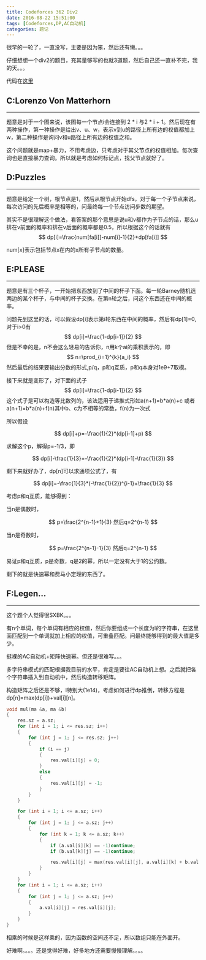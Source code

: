```yaml
---
title: Codeforces 362 Div2
date: 2016-08-22 15:51:00
tags: [Codeforces,DP,AC自动机]
categories: 题记
---
```




很早的一轮了，一直没写，主要是因为笨，然后还有懒。。。

仔细想想一个div2的题目，充其量够写的也就3道题，然后自己还一直补不完，我的天。。。

代码在[这里](https://github.com/2997ms/My_Algorithm/tree/master/Codeforces/362_Div2)

## C:Lorenzo Von Matterhorn

------

题意是对于一个图来说，该图每一个节点i会连接到 2 * i 与2 * i + 1。然后现在有两种操作，第一种操作是给出v、u、w，表示v到u的路径上所有边的权值都加上w，第二种操作是询问v和u路径上所有边的权值之和。

这个问题就是map+暴力，不用考虑边，只考虑对于其父节点的权值相加。每次查询也是直接暴力查询。所以就是考虑如何标记点，找父节点就好了。



## D:Puzzles

-------

题意是给定一个树，根节点是1，然后从根节点开始dfs，对于每一个子节点来说，每次访问的先后概率是相等的，问最终每一个节点访问步数的期望。

其实不是很理解这个做法，看答案的那个意思是说u和v都作为子节点的话，那么u排在v前面的概率和排在v后面的概率都是0.5，所以根据这个的话就有
$$
dp[i]=\frac{num[fa[i]]-num[i]-1}{2}+dp[fa[i]]
$$


num[x]表示包括节点x在内的x所有子节点的数量。



## E:PLEASE

-------

题意是有三个杯子，一开始把东西放到了中间的杯子下面。每一轮Barney随机选两边的某个杯子，与中间的杯子交换。在第n轮之后，问这个东西还在中间的概率。

问题先到这里的话，可以假设dp[i]表示第i轮东西在中间的概率，然后有dp[1]=0,对于i>0有
$$
dp[i]=\frac{1-dp[i-1]}{2}
$$
但是不幸的是，n不会这么轻易的告诉你，n用k个ai的乘积表示的，即
$$
n=\prod_{i=1}^{k}{a_i}
$$
然后最后的结果要输出分数的形式,p/q，p和q互质，p和q本身对1e9+7取模。

接下来就是变形了，对下面的式子
$$
dp[i]=\frac{1-dp[i-1]}{2}
$$
这个式子是可以构造等比数列的，该法适用于递推式形如a(n+1)=b\*a(n)+c 或者a(n+1)=b\*a(n)+f(n)其中b、c为不相等的常数，f(n)为一次式


所以假设


$$
dp[i]+p=-\frac{1}{2}*(dp[i-1]+p)
$$


求解这个p，解得p=-1/3，即


$$
dp[i]-\frac{1}{3}=-\frac{1}{2}*(dp[i-1]-\frac{1}{3})
$$


剩下来就好办了，dp[n]可以求通项公式了，有


$$
dp[i]=-\frac{1}{3}*(-\frac{1}{2})^{i-1}+\frac{1}{3}
$$


考虑p和q互质，能够得到：

当n是偶数时，


$$
p=\frac{2^{n-1}+1}{3} 然后q=2^{n-1}
$$



当n是奇数时，


$$
p=\frac{2^{n-1}-1}{3} 然后q=2^{n-1}
$$


易证p和q互质，p是奇数，q是2的幂，所以一定没有大于1的公约数。

剩下的就是快速幂和费马小定理的东西了。



## F:Legen...

------

这个题个人觉得很SXBK。。。

有n个单词，每个单词有相应的权值，然后你要组成一个长度为l的字符串，在这里面匹配到一个单词就加上相应的权值，可重叠匹配。问最终能够得到的最大值是多少。

挺裸的AC自动机+矩阵快速幂。但还是很难写。。。

多字符串模式的匹配根据我目前的水平，肯定是要往AC自动机上想。之后就把各个字符串插入到自动机中，然后构造转移矩阵。

构造矩阵之后还是不够，l特别大(1e14)，考虑如何进行dp推倒，转移方程是dp[n]=max(dp[i])+val[i]\[n]。

```c++
void mul(ma &a, ma &b)
{
	res.sz = a.sz;
	for (int i = 1; i <= res.sz; i++)
	{
		for (int j = 1; j <= res.sz; j++)
		{
			if (i == j)
			{
				res.val[i][j] = 0;
			}
			else
			{
				res.val[i][j] = -1;
			}
		}
	}

	for (int i = 1; i <= a.sz; i++)
	{
		for (int j = 1; j <= a.sz; j++)
		{
			for (int k = 1; k <= a.sz; k++)
			{
				if (a.val[i][k] == -1)continue;
				if (b.val[k][j] == -1)continue;

				res.val[i][j] = max(res.val[i][j], a.val[i][k] + b.val[k][j]);
			}
		}
	}
	for (int i = 1; i <= a.sz; i++)
	{
		for (int j = 1; j <= a.sz; j++)
		{
			a.val[i][j] = res.val[i][j];
		}
	}
}
```

相乘的时候是这样乘的，因为函数的空间还不足，所以数组只能在外面开。

好难啊。。。。还是觉得好难，好多地方还需要慢慢理解。。。。
